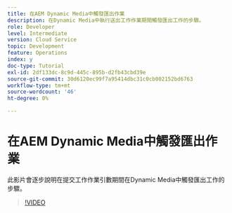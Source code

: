 ```yaml
---
title: 在AEM Dynamic Media中觸發匯出作業
description: 在Dynamic Media中執行送出工作作業期間觸發匯出工作的步驟。
role: Developer
level: Intermediate
version: Cloud Service
topic: Development
feature: Operations
index: y
doc-type: Tutorial
exl-id: 2df133dc-8c9d-445c-895b-d2fb43cbd39e
source-git-commit: 30d6120ec99f7a95414dbc31c0cb002152bd6763
workflow-type: tm+mt
source-wordcount: '46'
ht-degree: 0%

---
```


# 在AEM Dynamic Media中觸發匯出作業

此影片會逐步說明在提交工作作業引數期間在Dynamic Media中觸發匯出工作的步驟。

>[!VIDEO](https://video.tv.adobe.com/v/335454?quality=12&learn=on)
